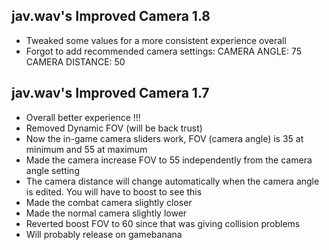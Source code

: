 ## jav.wav's Improved Camera 1.8
- Tweaked some values for a more consistent experience overall
- Forgot to add recommended camera settings: CAMERA ANGLE: 75 CAMERA DISTANCE: 50

## jav.wav's Improved Camera 1.7
- Overall better experience !!!
- Removed Dynamic FOV (will be back trust)
- Now the in-game camera sliders work, FOV (camera angle) is 35 at minimum and 55 at maximum
- Made the camera increase FOV to 55 independently from the camera angle setting
- The camera distance will change automatically when the camera angle is edited. You will have to boost to see this
- Made the combat camera slightly closer
- Made the normal camera slightly lower
- Reverted boost FOV to 60 since that was giving collision problems
- Will probably release on gamebanana
